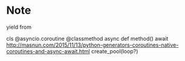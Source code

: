 # Note
yield from

cls
@asyncio.coroutine
@classmethod
async def method()
await
http://masnun.com/2015/11/13/python-generators-coroutines-native-coroutines-and-async-await.html
create_pool(loop?)